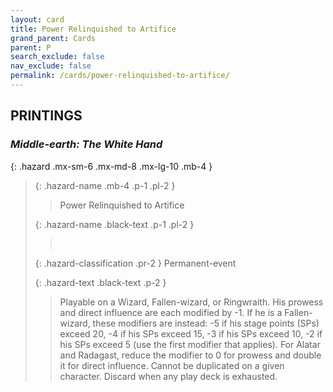 ```yaml
---
layout: card
title: Power Relinquished to Artifice
grand_parent: Cards
parent: P
search_exclude: false
nav_exclude: false
permalink: /cards/power-relinquished-to-artifice/
---
```


## PRINTINGS


### _Middle-earth: The White Hand_

{: .hazard .mx-sm-6 .mx-md-8 .mx-lg-10 .mb-4 }
> {: .hazard-name .mb-4 .p-1 .pl-2 }
> > <div class="hazard-mp"></div>
> > <div class="card-name">Power Relinquished to Artifice</div>
>
> {: .hazard-name .black-text .p-1 .pl-2 }
> > &nbsp;
>
> {: .hazard-classification .pr-2 }
> Permanent-event
>
> {: .hazard-text .black-text .p-2 }
> > Playable on a Wizard, Fallen-wizard, or Ringwraith. His prowess and direct influence are each modified by -1. If he is a Fallen-wizard, these modifiers are instead: -5 if his stage points (SPs) exceed 20, -4 if his SPs exceed 15, -3 if his SPs exceed 10, -2 if his SPs exceed 5 (use the first modifier that applies). For Alatar and Radagast, reduce the modifier to 0 for prowess and double it for direct influence. Cannot be duplicated on a given character. Discard when any play deck is exhausted.  
>
